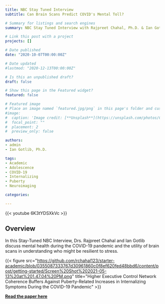 ```yaml
---
title: NBC Stay Tuned Interview 
subtitle: Can Brain Scans Predict COVID's Mental Toll?

# Summary for listings and search engines
summary: NBC Stay Tuned Interview with Rajpreet Chahal, Ph.D. & Ian Gotlib, Ph.D. on 10/05/2020. Aired on SnapChat News on 10/07/2020

# Link this post with a project
projects: []

# Date published
date: "2020-10-07T00:00:00Z"

# Date updated
#lastmod: "2020-12-13T00:00:00Z"

# Is this an unpublished draft?
draft: false

# Show this page in the Featured widget?
featured: false

# Featured image
# Place an image named `featured.jpg/png` in this page's folder and customize its options here.
#image:
#  caption: 'Image credit: [**Unsplash**](https://unsplash.com/photos/CpkOjOcXdUY)'
#  focal_point: ""
#  placement: 2
#  preview_only: false

authors:
- admin
- Ian Gotlib, Ph.D.

tags:
- Academic
- Adolescence
- COVID-19
- Internalizing
- Puberty
- Neuroimaging

categories:

---
```


{{< youtube 6K3tYDSXkVc >}}


## Overview

In this Stay-Tuned NBC Interview, Drs. Rajpreet Chahal and Ian Gotlib discuss mental health during the COVID-19 pandemic and the utility of brain scans in understanding who might be resilient to stress.

{{< figure src="https://github.com/rchahal123/starter-academic/blob/0355087333767d30961860c0f8ef620fed48bbd6/content/post/getting-started/Screen%20Shot%202021-05-13%20at%201.47.04%20PM.png" title="Higher Executive Control Network Coherence Buffers Against Puberty-Related Increases in Internalizing Symptoms During the COVID-19 Pandemic" >}}

[**Read the paper here**](https://www.ncbi.nlm.nih.gov/pmc/articles/PMC7455201/)

